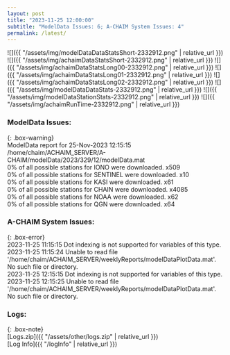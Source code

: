 ```yaml
---
layout: post
title: "2023-11-25 12:00:00"
subtitle: "ModelData Issues: 6; A-CHAIM System Issues: 4"
permalink: /latest/
---
```


![]({{ "/assets/img/modelDataDataStatsShort-2332912.png" | relative_url }})
![]({{ "/assets/img/achaimDataStatsShort-2332912.png" | relative_url }})
![]({{ "/assets/img/achaimDataStatsLong00-2332912.png" | relative_url }})
![]({{ "/assets/img/achaimDataStatsLong01-2332912.png" | relative_url }})
![]({{ "/assets/img/achaimDataStatsLong02-2332912.png" | relative_url }})
![]({{ "/assets/img/modelDataDataStats-2332912.png" | relative_url }})
![]({{ "/assets/img/modelDataStationStats-2332912.png" | relative_url }})
![]({{ "/assets/img/achaimRunTime-2332912.png" | relative_url }})


### ModelData Issues:  
  
{: .box-warning}  
 ModelData report for 25-Nov-2023 12:15:15   
 /home/chaim/ACHAIM_SERVER/A-CHAIM/modelData/2023/329/12/modelData.mat   
 0% of all possible stations for IONO were downloaded. x509   
 0% of all possible stations for SENTINEL were downloaded. x10   
 0% of all possible stations for KASI were downloaded. x61   
 0% of all possible stations for CHAIN were downloaded. x4085   
 0% of all possible stations for NOAA were downloaded. x62   
 0% of all possible stations for QGN were downloaded. x64   
  
### A-CHAIM System Issues:  
  
{: .box-error}  
2023-11-25 11:15:15 Dot indexing is not supported for variables of this type.  
2023-11-25 11:15:24 Unable to read file '/home/chaim/ACHAIM_SERVER/weeklyReports/modelDataPlotData.mat'. No such file or directory.  
2023-11-25 12:15:15 Dot indexing is not supported for variables of this type.  
2023-11-25 12:15:25 Unable to read file '/home/chaim/ACHAIM_SERVER/weeklyReports/modelDataPlotData.mat'. No such file or directory.  

### Logs:  
  
{: .box-note}  
[Logs.zip]({{ "/assets/other/logs.zip" | relative_url }})  
[Log Info]({{ "/logInfo" | relative_url }})  
